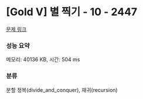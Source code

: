 # [Gold V] 별 찍기 - 10 - 2447 

[문제 링크](https://www.acmicpc.net/problem/2447) 

### 성능 요약

메모리: 40136 KB, 시간: 504 ms

### 분류

분할 정복(divide_and_conquer), 재귀(recursion)

